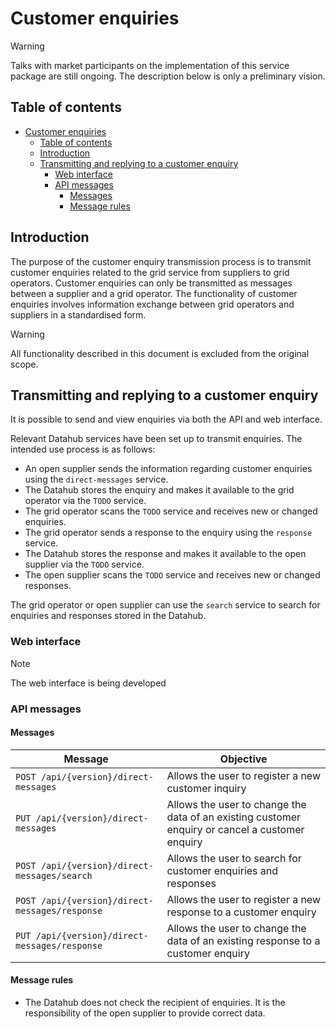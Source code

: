 ﻿# Customer enquiries

> [!WARNING] 
> Talks with market participants on the implementation of this service package are still ongoing. The description below is only a preliminary vision.

## Table of contents

- [Customer enquiries](#customer-enquiries)
  - [Table of contents](#table-of-contents)
  - [Introduction](#introduction)
  - [Transmitting and replying to a customer enquiry](#transmitting-and-replying-to-a-customer-enquiry)
    - [Web interface](#web-interface)
    - [API messages](#api-messages)
      - [Messages](#messages)
      - [Message rules](#message-rules)

## Introduction

The purpose of the customer enquiry transmission process is to transmit customer enquiries related to the grid service from suppliers to grid operators. Customer enquiries can only be transmitted as messages between a supplier and a grid operator. The functionality of customer enquiries involves information exchange between grid operators and suppliers in a standardised form.

> [!WARNING] 
> All functionality described in this document is excluded from the original scope.

## Transmitting and replying to a customer enquiry

It is possible to send and view enquiries via both the API and web interface.

Relevant Datahub services have been set up to transmit enquiries. The intended use process is as follows:

- An open supplier sends the information regarding customer enquiries using the `direct-messages` service.
- The Datahub stores the enquiry and makes it available to the grid operator via the `TODO` service.
- The grid operator scans the `TODO` service and receives new or changed enquiries.
- The grid operator sends a response to the enquiry using the `response` service.
- The Datahub stores the response and makes it available to the open supplier via the `TODO` service.
- The open supplier scans the `TODO` service and receives new or changed responses.

The grid operator or open supplier can use the `search` service to search for enquiries and responses stored in the Datahub.

### Web interface

> [!NOTE]
> The web interface is being developed

### API messages

#### Messages

| Message                                        | Objective                                                                                       |
|------------------------------------------------|-------------------------------------------------------------------------------------------------|
| `POST /api/{version}/direct-messages`          | Allows the user to register a new customer inquiry                                              |
| `PUT /api/{version}/direct-messages`           | Allows the user to change the data of an existing customer enquiry or cancel a customer enquiry |
| `POST /api/{version}/direct-messages/search`   | Allows the user to search for customer enquiries and responses                                  |
| `POST /api/{version}/direct-messages/response` | Allows the user to register a new response to a customer enquiry                                |
| `PUT /api/{version}/direct-messages/response`  | Allows the user to change the data of an existing response to a customer enquiry                |

#### Message rules

- The Datahub does not check the recipient of enquiries. It is the responsibility of the open supplier to provide correct data.
